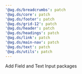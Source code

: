 ```yaml
---
'@ag.ds/breadcrumbs': patch
'@ag.ds/core': patch
'@ag.ds/footer': patch
'@ag.ds/grid-12': patch
'@ag.ds/header': patch
'@ag.ds/headings': patch
'@ag.ds/link': patch
'@ag.ds/main-nav': patch
'@ag.ds/text': patch
'@ag.ds/utils': patch
---
```


Add Field and Text Input packages
